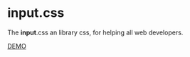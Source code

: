 input.css
=========

The **input**.css an library css, for helping all web developers.

[DEMO](http://leonardo403.github.io/input.css/index.html)
